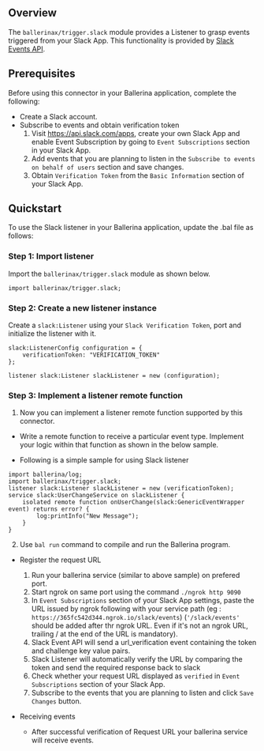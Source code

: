 ## Overview

The `ballerinax/trigger.slack` module provides a Listener to grasp events triggered from your Slack App. This functionality is provided by [Slack Events API](https://api.slack.com/apis/connections/events-api).

## Prerequisites
Before using this connector in your Ballerina application, complete the following:

* Create a Slack account.
* Subscribe to events and obtain verification token
    1. Visit https://api.slack.com/apps, create your own Slack App and enable Event Subscription by going to `Event Subscriptions` section in your Slack App.
    2. Add events that you are planning to listen in the `Subscribe to events on behalf of users` section and save changes.
    3. Obtain `Verification Token` from the `Basic Information` section of your Slack App.

## Quickstart
To use the Slack listener in your Ballerina application, update the .bal file as follows:

### Step 1: Import listener
Import the `ballerinax/trigger.slack` module as shown below.
```ballerina
import ballerinax/trigger.slack;
```

### Step 2: Create a new listener instance
Create a `slack:Listener` using your `Slack Verification Token`, port and initialize the listener with it.
```ballerina
slack:ListenerConfig configuration = {
    verificationToken: "VERIFICATION_TOKEN"
};

listener slack:Listener slackListener = new (configuration);
```

### Step 3: Implement a listener remote function
1. Now you can implement a listener remote function supported by this connector.

* Write a remote function to receive a particular event type. Implement your logic within that function as shown in the below sample.

* Following is a simple sample for using Slack listener
```ballerina
import ballerina/log;
import ballerinax/trigger.slack;
listener slack:Listener slackListener = new (verificationToken);
service slack:UserChangeService on slackListener {
    isolated remote function onUserChange(slack:GenericEventWrapper event) returns error? {
        log:printInfo("New Message");
    }
}
```
2. Use `bal run` command to compile and run the Ballerina program.

* Register the request URL
    1. Run your ballerina service (similar to above sample) on prefered port.
    2. Start ngrok on same port using the command ``` ./ngrok http 9090 ```
    3. In `Event Subscriptions` section of your Slack App settings, paste the URL issued by ngrok following with your service path (eg : ```https://365fc542d344.ngrok.io/slack/events```) (`'/slack/events'` should be added after thr ngrok URL. Even if it's not an ngrok URL, trailing / at the end of the URL is mandatory).
    4. Slack Event API will send a url_verification event containing the token and challenge key value pairs.
    5. Slack Listener will automatically verify the URL by comparing the token and send the required response back to slack
    6. Check whether your request URL displayed as `verified` in `Event Subscriptions` section of your Slack App.
    7. Subscribe to the events that you are planning to listen and click `Save Changes` button.

* Receiving events
    * After successful verification of Request URL your ballerina service will receive events.

